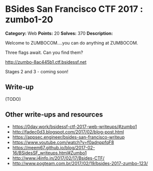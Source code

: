 # BSides San Francisco CTF 2017 : zumbo1-20

**Category:** Web
**Points:** 20
**Solves:** 370
**Description:**

Welcome to ZUMBOCOM....you can do anything at ZUMBOCOM.

Three flags await. Can you find them?

<http://zumbo-8ac445b1.ctf.bsidessf.net>

Stages 2 and 3 - coming soon!


## Write-up

(TODO)

## Other write-ups and resources

* https://0day.work/bsidessf-ctf-2017-web-writeups/#zumbo1
* http://fadec0d3.blogspot.com/2017/02/blog-post.html
* https://appsec.engineer/bsides-san-francisco-writeup
* https://www.youtube.com/watch?v=f0adnppfqF8
* https://meem67.github.io/blog/2017-02-16/BSidesSF_writeups.html#Zumbo1
* http://www.i4info.in/2017/02/17/Bsides-CTF/
* http://www.pogteam.com.br/2017/02/19/bsides-2017-zumbo-123/
